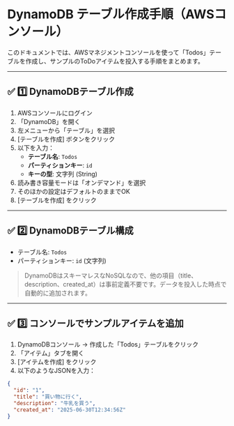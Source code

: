 # DynamoDB テーブル作成手順（AWSコンソール）

このドキュメントでは、AWSマネジメントコンソールを使って「Todos」テーブルを作成し、サンプルのToDoアイテムを投入する手順をまとめます。

---

## ✅ 1️⃣ DynamoDBテーブル作成

1. AWSコンソールにログイン
2. 「DynamoDB」を開く
3. 左メニューから「テーブル」を選択
4. [テーブルを作成] ボタンをクリック
5. 以下を入力：
   - **テーブル名**: `Todos`
   - **パーティションキー**: `id`
   - **キーの型**: 文字列 (String)
6. 読み書き容量モードは「オンデマンド」を選択
7. そのほかの設定はデフォルトのままでOK
8. [テーブルを作成] をクリック

---

## ✅ 2️⃣ DynamoDBテーブル構成

- テーブル名: `Todos`
- パーティションキー: `id` (文字列)

> DynamoDBはスキーマレスなNoSQLなので、他の項目（title、description、created_at）は事前定義不要です。データを投入した時点で自動的に追加されます。

---

## ✅ 3️⃣ コンソールでサンプルアイテムを追加

1. DynamoDBコンソール → 作成した「Todos」テーブルをクリック
2. 「アイテム」タブを開く
3. [アイテムを作成] をクリック
4. 以下のようなJSONを入力：

```json
{
  "id": "1",
  "title": "買い物に行く",
  "description": "牛乳を買う",
  "created_at": "2025-06-30T12:34:56Z"
}
